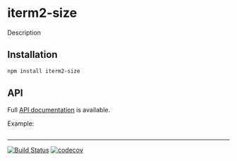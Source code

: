 # iterm2-size

Description

## Installation

```sh
npm install iterm2-size
```

## API

Full [API documentation](http://hildjj.github.io/iterm2-size/) is available.

Example:

```js
```

---
[![Build Status](https://github.com/hildjj/iterm2-size/workflows/Tests/badge.svg)](https://github.com/hildjj/iterm2-size/actions?query=workflow%3ATests)
[![codecov](https://codecov.io/gh/hildjj/iterm2-size/branch/main/graph/badge.svg?token=N7B7YLIDM4)](https://codecov.io/gh/hildjj/iterm2-size)
